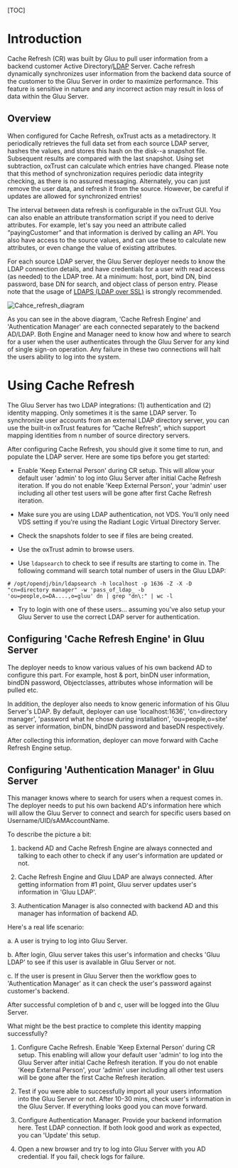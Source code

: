 [TOC]

# Introduction

Cache Refresh (CR) was built by Gluu to pull user information from a
backend customer Active Directory/[LDAP][ldap] Server. Cache refresh
dynamically synchronizes user information from the backend data source
of the customer to the Gluu Server in order to maximize performance.
This feature is sensitive in nature and any incorrect action may result
in loss of data within the Gluu Server.

## Overview
When configured for Cache Refresh, oxTrust acts as a metadirectory. It
periodically retrieves the full data set from each source LDAP server,
hashes the values, and stores this hash on the disk--a snapshot file.
Subsequent results are compared with the last snapshot. Using set
subtraction, oxTrust can calculate which entries have changed. Please
note that this method of synchronization requires periodic data
integrity checking, as there is no assured messaging. Alternately, you
can just remove the user data, and refresh it from the source. However,
be careful if updates are allowed for synchronized entries!

The interval between data refresh is configurable in the oxTrust GUI.
You can also enable an attribute transformation script if you need to
derive attributes. For example, let's say you need an attribute called
“payingCustomer” and that information is derived by calling an API. You
also have access to the source values, and can use these to calculate
new attributes, or even change the value of existing attributes.

For each source LDAP server, the Gluu Server deployer needs to know the
LDAP connection details, and have credentials for a user with read
access (as needed) to the LDAP tree. At a minimum: host, port, bind DN,
bind password, base DN for search, and object class of person entry.
Please note that the usage of [LDAPS (LDAP over SSL)][ldap] is strongly
recommended.

![Cahce_refresh_diagram](https://cloud.githubusercontent.com/assets/5271048/8237617/4df7d88e-15b6-11e5-98eb-5bb0376b9750.png)

As you can see in the above diagram, 'Cache Refresh Engine' and
'Authentication Manager' are each connected separately to the backend
AD/LDAP. Both Engine and Manager need to know how and where to search
for a user when the user authenticates through the Gluu Server for any
kind of single sign-on operation. Any failure in these two connections
will halt the users ability to log into the system.

# Using Cache Refresh

The Gluu Server has two LDAP integrations: (1) authentication and (2)
identity mapping. Only sometimes it is the same LDAP server. To
synchronize user accounts from an external LDAP directory server, you
can use the built-in oxTrust features for ”Cache Refresh”, which support
mapping identities from n number of source directory servers.

After configuring Cache Refresh, you should give it some time to run,
and populate the LDAP server. Here are some tips before you get started:

* Enable 'Keep External Person' during CR setup. This will allow your
default user 'admin' to log into Gluu Server after initial Cache Refresh
iteration. If you do not enable 'Keep External Person', your 'admin'
user including all other test users will be gone after first Cache
Refresh iteration.

* Make sure you are using LDAP authentication, not VDS. You'll only need
VDS setting if you're using the Radiant Logic Virtual Directory Server.

* Check the snapshots folder to see if files are being created.

* Use the oxTrust admin to browse users.

* Use `ldapsearch` to check to see if results are starting to come in.
The following command will search total number of users in the Gluu
LDAP:

```
# /opt/opendj/bin/ldapsearch -h localhost -p 1636 -Z -X -D "cn=directory manager" -w 'pass_of_ldap_ -b 'ou=people,o=DA....,o=gluu' dn | grep "dn\:" | wc -l
```

* Try to login with one of these users… assuming you've also setup your
Gluu Server to use the correct LDAP server for authentication.

## Configuring 'Cache Refresh Engine' in Gluu Server
The deployer needs to know various values of his own backend AD to
configure this part. For example, host & port, binDN user information,
bindDN password, Objectclasses, attributes whose information will be
pulled etc.

In addition, the deployer also needs to know generic information of his
Gluu Server's LDAP. By default, deployer can use 'localhost:1636',
'cn=directory manager', 'password what he chose during installation',
'ou=people,o=site' as server information, binDN, bindDN password and
baseDN respectively.

After collecting this information, deployer can move forward with Cache
Refresh Engine setup.

## Configuring 'Authentication Manager' in Gluu Server
This manager knows where to search for users when a request comes in.
The deployer needs to put his own backend AD's information here which
will allow the Gluu Server to connect and search for specific users
based on Username/UID/sAMAccountName.

To describe the picture a bit:

1. backend AD and Cache Refresh Engine are always connected and talking
to each other to check if any user's information are updated or not.

2. Cache Refresh Engine and Gluu LDAP are always connected. After
getting information from #1 point, Gluu server updates user's
information in 'Gluu LDAP'.

3. Authentication Manager is also connected with backend AD and this
manager has information of backend AD.

Here's a real life scenario:

a. A user is trying to log into Gluu Server.

b. After login, Gluu server takes this user's information and checks
'Gluu LDAP' to see if this user is available in Gluu Server or not.

c. If the user is present in Gluu Server then the workflow goes to
'Authentication Manager' as it can check the user's password against
customer's backend.

After successful completion of b and c, user will be logged into the
Gluu Server.

What might be the best practice to complete this identity mapping
successfully?

1. Configure Cache Refresh. Enable 'Keep External Person' during CR
setup. This enabling will allow your default user 'admin' to log into
the Gluu Server after initial Cache Refresh iteration. If you do not
enable 'Keep External Person', your 'admin' user including all other
test users will be gone after the first Cache Refresh iteration.

2. Test if you were able to successfully import all your users
information into the Gluu Server or not. After 10-30 mins, check user's
information in the Gluu Server. If everything looks good you can move
forward.

3. Configure Authentication Manager. Provide your backend information
here. Test LDAP connection. If both look good and work as expected, you
can 'Update' this setup.

4. Open a new browser and try to log into Gluu Server with you AD
credential. If you fail, check logs for failure.

[ldap]: https://en.wikipedia.org/wiki/Lightweight_Directory_Access_Protocol "Lightweight Directory Access Protocol (LDAP), Wikpedia"
